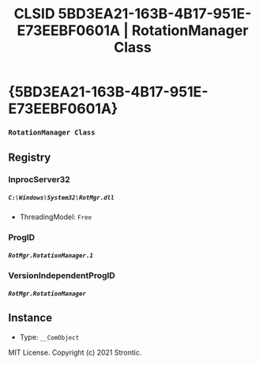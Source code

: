 ﻿---
title: "CLSID 5BD3EA21-163B-4B17-951E-E73EEBF0601A | RotationManager Class"
excerpt: What is COM-Object CLSID 5BD3EA21-163B-4B17-951E-E73EEBF0601A?
---

# {5BD3EA21-163B-4B17-951E-E73EEBF0601A}

### `RotationManager Class`

## Registry


### InprocServer32

##### `C:\Windows\System32\RotMgr.dll`
* ThreadingModel: `Free`

### ProgID

##### `RotMgr.RotationManager.1`

### VersionIndependentProgID

##### `RotMgr.RotationManager`

## Instance

* Type: `__ComObject`

MIT License. Copyright (c) 2021 Strontic.


